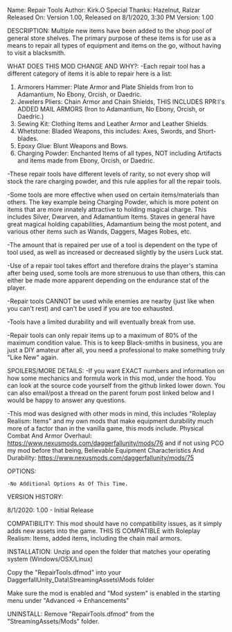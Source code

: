 Name: Repair Tools
Author: Kirk.O
Special Thanks: Hazelnut, Ralzar
Released On: Version 1.00, Released on 8/1/2020, 3:30 PM
Version: 1.00

DESCRIPTION:
Multiple new items have been added to the shop pool of general store shelves. The primary purpose of these items is for use as a means to repair all types of equipment and items on 
the go, without having to visit a blacksmith.

WHAT DOES THIS MOD CHANGE AND WHY?:
-Each repair tool has a different category of items it is able to repair here is a list:
1. Armorers Hammer: Plate Armor and Plate Shields from Iron to Adamantium, No Ebony, Orcish, or Daedric.
2. Jewelers Pliers: Chain Armor and Chain Shields, THIS INCLUDES RPR:I's ADDED MAIL ARMORS (Iron to Adamantium, No Ebony, Orcish, or Daedric.)
3. Sewing Kit: Clothing Items and Leather Armor and Leather Shields.
4. Whetstone: Bladed Weapons, this includes: Axes, Swords, and Short-blades.
5. Epoxy Glue: Blunt Weapons and Bows.
6. Charging Powder: Enchanted Items of all types, NOT including Artifacts and items made from Ebony, Orcish, or Daedric.

-These repair tools have different levels of rarity, so not every shop will stock the rare charging powder, and this rule applies for all the repair tools.

-Some tools are more effective when used on certain items/materials than others. The key example being Charging Powder, which is more potent on items that are more innately 
attractive to holding magical charge. This includes Silver, Dwarven, and Adamantium Items. Staves in general have great magical holding capabilities, Adamantium being the most 
potent, and various other items such as Wands, Daggers, Mages Robes, etc.

-The amount that is repaired per use of a tool is dependent on the type of tool used, as well as increased or decreased slightly by the users Luck stat.

-Use of a repair tool takes effort and therefore drains the player's stamina after being used, some tools are more strenuous to use than others, this can either be made more 
apparent depending on the endurance stat of the player.

-Repair tools CANNOT be used while enemies are nearby (just like when you can't rest) and can't be used if you are too exhausted.

-Tools have a limited durability and will eventually break from use.

-Repair tools can only repair items up to a maximum of 80% of the maximum condition value. This is to keep Black-smiths in business, you are just a DIY amateur after all, you 
need a professional to make something truly "Like New" again.


SPOILERS/MORE DETAILS:
-If you want EXACT numbers and information on how some mechanics and formula work in this mod, under the hood. You can look at the source code yourself from the github linked 
lower down. You can also email/post a thread on the parent forum post linked below and I would be happy to answer any questions.

-This mod was designed with other mods in mind, this includes "Roleplay Realism: Items" and my own mods that make equipment durability much more of a factor than in the 
vanilla game, this mods include. Physical Combat And Armor Overhaul: https://www.nexusmods.com/daggerfallunity/mods/76 and if not using PCO my mod before that being, 
Believable Equipment Characteristics And Durability: https://www.nexusmods.com/daggerfallunity/mods/75


OPTIONS:

	-No Additional Options As Of This Time.

VERSION HISTORY:

8/1/2020:  1.00 - Initial Release


COMPATIBILITY:
This mod should have no compatibility issues, as it simply adds new assets into the game. THIS IS COMPATIBLE with Roleplay Realism: Items, added items, including the chain mail armors. 

INSTALLATION:
Unzip and open the folder that matches your operating system (Windows/OSX/Linux)

Copy the "RepairTools.dfmod" into your DaggerfallUnity_Data\StreamingAssets\Mods folder

Make sure the mod is enabled and "Mod system" is enabled in the starting menu under "Advanced -> Enhancements"

UNINSTALL:
Remove "RepairTools.dfmod" from the "StreamingAssets/Mods" folder.
